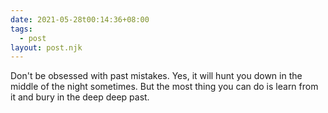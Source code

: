 ```yaml
---
date: 2021-05-28t00:14:36+08:00
tags:
  - post
layout: post.njk
---
```


Don't be obsessed with past mistakes. Yes, it will hunt you down in the middle of the night sometimes. But the most thing you can do is learn from it and bury in the deep deep past.

